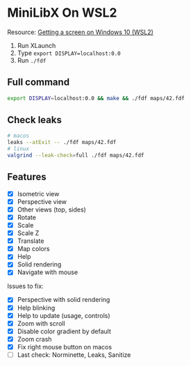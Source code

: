 # MiniLibX On WSL2

Resource: [Getting a screen on Windows 10 (WSL2)](https://harm-smits.github.io/42docs/libs/minilibx/getting_started.html#getting-a-screen-on-windows-10-wsl2)

1. Run XLaunch
2. Type `export DISPLAY=localhost:0.0`
3. Run `./fdf`

## Full command

```bash
export DISPLAY=localhost:0.0 && make && ./fdf maps/42.fdf
```

## Check leaks

```bash
# macos
leaks --atExit -- ./fdf maps/42.fdf
# linux
valgrind --leak-check=full ./fdf maps/42.fdf
```

## Features

- [x] Isometric view
- [x] Perspective view
- [x] Other views (top, sides)
- [x] Rotate
- [x] Scale
- [x] Scale Z
- [x] Translate
- [x] Map colors
- [x] Help
- [x] Solid rendering
- [x] Navigate with mouse

Issues to fix:

- [x] Perspective with solid rendering
- [x] Help blinking
- [x] Help to update (usage, controls)
- [x] Zoom with scroll
- [x] Disable color gradient by default
- [x] Zoom crash
- [x] Fix right mouse button on macos
- [ ] Last check: Norminette, Leaks, Sanitize
